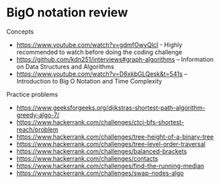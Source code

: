 # BigO notation review

Concepts
- https://www.youtube.com/watch?v=gdmfOwyQlcI - Highly recommended to watch before doing the coding challenge
- https://github.com/kdn251/interviews#graph-algorithms – Information on Data Structures and Algorithms
- https://www.youtube.com/watch?v=D6xkbGLQesk&t=541s – Introduction to Big O Notation and Time Complexity
 
Practice problems
- https://www.geeksforgeeks.org/dijkstras-shortest-path-algorithm-greedy-algo-7/
- https://www.hackerrank.com/challenges/ctci-bfs-shortest-reach/problem
- https://www.hackerrank.com/challenges/tree-height-of-a-binary-tree
- https://www.hackerrank.com/challenges/tree-level-order-traversal
- https://www.hackerrank.com/challenges/balanced-brackets
- https://www.hackerrank.com/challenges/contacts
- https://www.hackerrank.com/challenges/find-the-running-median
- https://www.hackerrank.com/challenges/swap-nodes-algo

